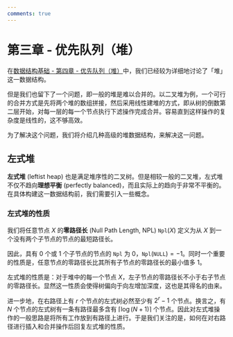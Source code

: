 ```yaml
---
comments: true
---
```


# 第三章 - 优先队列（堆）

在[数据结构基础 - 第四章 - 优先队列（堆）](https://victorwang712.github.io/Note/computer_science/data_structure_basics/chapter_4/)中，我们已经较为详细地讨论了「堆」这一数据结构。

但是我们也留下了一个问题，即一般的堆是难以合并的。以二叉堆为例，一个可行的合并方式是先将两个堆的数组拼接，然后采用线性建堆的方式，即从树的倒数第二层开始，对每一层的每一个节点执行下滤操作完成合并。容易直到这样操作的复杂度是线性的，这不够高效。

为了解决这个问题，我们将介绍几种高级的堆数据结构，来解决这一问题。

## 左式堆

**左式堆** (leftist heap) 也是满足堆序性的二叉树。但是相较一般的二叉堆，左式堆不仅不趋向**理想平衡** (perfectly balanced)，而且实际上的趋向于非常不平衡的。在具体构建这一数据结构前，我们需要引入一些概念。

### 左式堆的性质

我们将任意节点 $X$ 的**零路径长** (Null Path Length, NPL) $\texttt{Npl} (X)$ 定义为从 $X$ 到一个没有两个子节点的节点的最短路径长。

因此，具有 0 个或 1 个子节点的节点的 $\texttt{Npl}$ 为 $0$，$\texttt{Npl}(\texttt{NULL}) = -1$。同时一个重要的性质是，任意节点的零路径长比其所有子节点的零路径长的最小值多 $1$。

左式堆的性质是：对于堆中的每一个节点 $X$，左子节点的零路径长不小于右子节点的零路径长。显然这一性质会使得树偏向于向左增加深度，这也是其得名的由来。

进一步地，在右路径上有 $r$ 个节点的左式树必然至少有 $2^{r} - 1$ 个节点。换言之，有 $N$ 个节点的左式树有一条有路径最多含有 $\lceil \log (N + 1) \rceil$ 个节点。因此对左式堆操作的一般思路是将所有工作放到有路径上进行。于是我们关注的是，如何在对右路径进行插入和合并操作后回复左式堆的性质。
